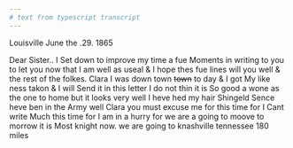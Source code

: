 ```yaml
---
# text from typescript transcript
---
```

Louisville June the .29. 1865

Dear Sister.. I Set down to improve my time a fue Moments in writing to you to let you now that I am well as useal & I hope thes fue lines will you well & the rest of the folkes. Clara I was down town ~~town~~ to day & I got My like ness takon & I will Send it in this letter I do not thin it is So good a wone as the one to home but it looks very well I heve hed my hair Shingeld Sence heve ben in the Army well Clara you must excuse me for this time for I Cant write Much this time for I am in a hurry for we are a going to moove to morrow it is Most knight now. we are going to knashville tennessee 180 miles
